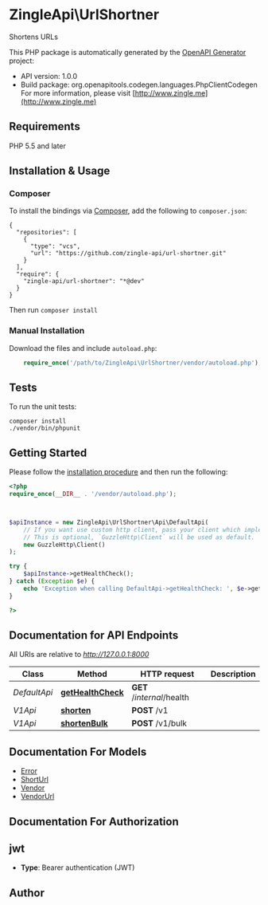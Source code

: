 # ZingleApi\UrlShortner
Shortens URLs

This PHP package is automatically generated by the [OpenAPI Generator](https://openapi-generator.tech) project:

- API version: 1.0.0
- Build package: org.openapitools.codegen.languages.PhpClientCodegen
For more information, please visit [http://www.zingle.me](http://www.zingle.me)

## Requirements

PHP 5.5 and later

## Installation & Usage
### Composer

To install the bindings via [Composer](http://getcomposer.org/), add the following to `composer.json`:

```
{
  "repositories": [
    {
      "type": "vcs",
      "url": "https://github.com/zingle-api/url-shortner.git"
    }
  ],
  "require": {
    "zingle-api/url-shortner": "*@dev"
  }
}
```

Then run `composer install`

### Manual Installation

Download the files and include `autoload.php`:

```php
    require_once('/path/to/ZingleApi\UrlShortner/vendor/autoload.php');
```

## Tests

To run the unit tests:

```
composer install
./vendor/bin/phpunit
```

## Getting Started

Please follow the [installation procedure](#installation--usage) and then run the following:

```php
<?php
require_once(__DIR__ . '/vendor/autoload.php');



$apiInstance = new ZingleApi\UrlShortner\Api\DefaultApi(
    // If you want use custom http client, pass your client which implements `GuzzleHttp\ClientInterface`.
    // This is optional, `GuzzleHttp\Client` will be used as default.
    new GuzzleHttp\Client()
);

try {
    $apiInstance->getHealthCheck();
} catch (Exception $e) {
    echo 'Exception when calling DefaultApi->getHealthCheck: ', $e->getMessage(), PHP_EOL;
}

?>
```

## Documentation for API Endpoints

All URIs are relative to *http://127.0.0.1:8000*

Class | Method | HTTP request | Description
------------ | ------------- | ------------- | -------------
*DefaultApi* | [**getHealthCheck**](docs/Api/DefaultApi.md#gethealthcheck) | **GET** /_internal_/health | 
*V1Api* | [**shorten**](docs/Api/V1Api.md#shorten) | **POST** /v1 | 
*V1Api* | [**shortenBulk**](docs/Api/V1Api.md#shortenbulk) | **POST** /v1/bulk | 


## Documentation For Models

 - [Error](docs/Model/Error.md)
 - [ShortUrl](docs/Model/ShortUrl.md)
 - [Vendor](docs/Model/Vendor.md)
 - [VendorUrl](docs/Model/VendorUrl.md)


## Documentation For Authorization


## jwt

- **Type**: Bearer authentication (JWT)


## Author




